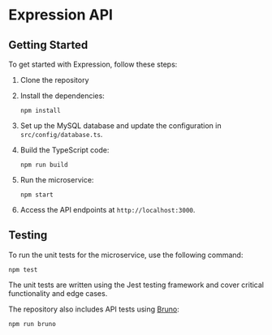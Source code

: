 # Expression API

## Getting Started

To get started with Expression, follow these steps:

1. Clone the repository

2. Install the dependencies:
   ```
   npm install
   ```

3. Set up the MySQL database and update the configuration in `src/config/database.ts`.

4. Build the TypeScript code:
   ```
   npm run build
   ```

5. Run the microservice:
   ```
   npm start
   ```

6. Access the API endpoints at `http://localhost:3000`.

## Testing

To run the unit tests for the microservice, use the following command:
```
npm test
```
The unit tests are written using the Jest testing framework and cover critical functionality and edge cases.

The repository also includes API tests using [Bruno](https://www.usebruno.com/):
```
npm run bruno
```
